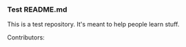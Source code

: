 ### Test README.md


This is a test repository. It's meant to help people learn stuff.


Contributors:
